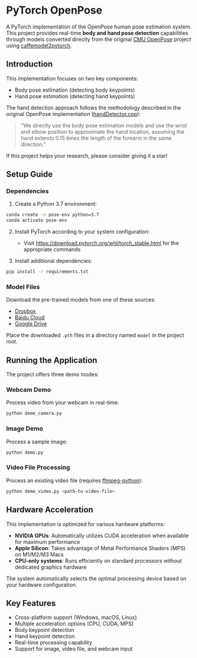 # PyTorch OpenPose

A PyTorch implementation of the OpenPose human pose estimation system. This project provides real-time **body and hand pose detection** capabilities through models converted directly from the original [CMU OpenPose](https://github.com/CMU-Perceptual-Computing-Lab/openpose) project using [caffemodel2pytorch](https://github.com/vadimkantorov/caffemodel2pytorch).

## Introduction

This implementation focuses on two key components:
- Body pose estimation (detecting body keypoints)
- Hand pose estimation (detecting hand keypoints)

The hand detection approach follows the methodology described in the original OpenPose implementation ([handDetector.cpp](https://github.com/CMU-Perceptual-Computing-Lab/openpose/blob/master/src/openpose/hand/handDetector.cpp)):

> "We directly use the body pose estimation models and use the wrist and elbow position to approximate the hand location, assuming the hand extends 0.15 times the length of the forearm in the same direction."

If this project helps your research, please consider giving it a star!

## Setup Guide

### Dependencies

1. Create a Python 3.7 environment:
```bash
conda create -n pose-env python=3.7
conda activate pose-env
```

2. Install PyTorch according to your system configuration:
   - Visit https://download.pytorch.org/whl/torch_stable.html for the appropriate commands

3. Install additional dependencies:
```bash
pip install -r requirements.txt
```

### Model Files

Download the pre-trained models from one of these sources:
* [Dropbox](https://www.dropbox.com/sh/7xbup2qsn7vvjxo/AABWFksdlgOMXR_r5v3RwKRYa?dl=0)
* [Baidu Cloud](https://pan.baidu.com/s/1IlkvuSi0ocNckwbnUe7j-g)
* [Google Drive](https://drive.google.com/drive/folders/1JsvI4M4ZTg98fmnCZLFM-3TeovnCRElG?usp=sharing)

Place the downloaded `.pth` files in a directory named `model` in the project root.

## Running the Application

The project offers three demo modes:

### Webcam Demo
Process video from your webcam in real-time:
```bash
python demo_camera.py
```

### Image Demo
Process a sample image:
```bash
python demo.py
```

### Video File Processing
Process an existing video file (requires [ffmpeg-python](https://pypi.org/project/ffmpeg-python/)):
```bash
python demo_video.py <path-to-video-file>
```

## Hardware Acceleration

This implementation is optimized for various hardware platforms:

- **NVIDIA GPUs**: Automatically utilizes CUDA acceleration when available for maximum performance
- **Apple Silicon**: Takes advantage of Metal Performance Shaders (MPS) on M1/M2/M3 Macs
- **CPU-only systems**: Runs efficiently on standard processors without dedicated graphics hardware

The system automatically selects the optimal processing device based on your hardware configuration.

## Key Features

- Cross-platform support (Windows, macOS, Linux)
- Multiple acceleration options (CPU, CUDA, MPS)
- Body keypoint detection
- Hand keypoint detection
- Real-time processing capability
- Support for image, video file, and webcam input
